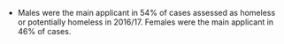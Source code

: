 -   Males were the main applicant in 54% of cases assessed as homeless
    or potentially homeless in 2016/17. Females were the main applicant
    in 46% of cases.
